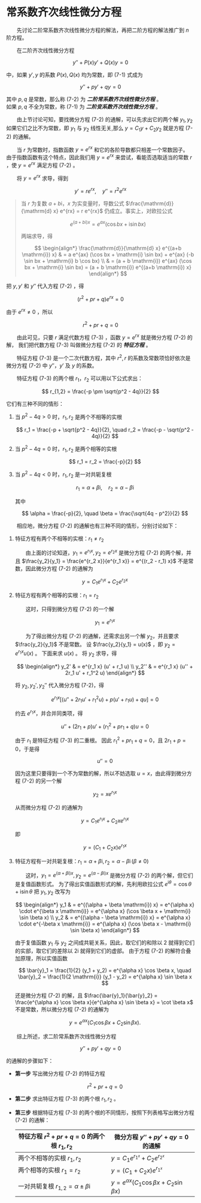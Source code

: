 # 常系数齐次线性微分方程

&#x3000;&#x3000;先讨论二阶常系数齐次线性微分方程的解法，再把二阶方程的解法推广到 $n$ 阶方程。

&#x3000;&#x3000;在二阶齐次线性微分方程  

$$
\tag{7-1}
y'' + P(x) y' + Q(x) y = 0
$$  

中，如果 $y', y$ 的系数 $P(x), Q(x)$ 均为常数，即 (7-1) 式成为  

$$
\tag{7-2}
y'' + p y' + q y = 0
$$  

其中 $p, q$ 是常数，那么称 (7-2) 为 ***二阶常系数齐次线性微分方程*** 。<br />
如果 $p, q$ 不全为常数，称 (7-1) 为 ***二阶变系数齐次线性微分方程*** 。

&#x3000;&#x3000;由上节讨论可知，要找微分方程 (7-2) 的通解，可以先求出它的两个解 $y_1, y_2$
如果它们之比不为常数，即 $y_1$ 与 $y_2$ 线性无关,那么 $y = C_1 y + C_2 y_2$ 就是方程 (7-2) 的通解。

&#x3000;&#x3000;当 $r$ 为常数时，指数函数 $y = e^{rx}$ 和它的各阶导数都只相差一个常数因子。
由于指数函数有这个特点，因此我们用 $y = e^{rx}$ 来尝试，看能否选取适当的常数 $r$ ，使 $y = e^{rx}$ 满足方程 (7-2) 。

&#x3000;&#x3000;将 $y = e^{rx}$ 求导，得到

$$
y' =  re^{rx}, \quad y'' = r^2e^{rx}
$$

> 当 $r$ 为复数 $a + b \mathrm{i}$，$x$ 为实变量时，导数公式
> $\frac{\mathrm{d}}{\mathrm{d} x} e^{rx} = r e^{rx}$
> 仍成立。事实上，对欧拉公式
> 
> $$
> e^{(a + b \mathrm{i}) x} = e^{ax} (\cos bx + \mathrm{i} \sin bx)
> $$
>
> 两端求导，得
>
> $$
> \begin{align*}
>     \frac{\mathrm{d}}{\mathrm{d} x} e^{(a+b \mathrm{i}) x}
>     & = a e^{ax} (\cos bx + \mathrm{i} \sin bx) + e^{ax} (-b \sin bx + \mathrm{i} b \cos bx) \\
>     & = (a + b \mathrm{i}) e^{ax} (\cos bx + \mathrm{i} \sin bx) = (a + b \mathrm{i}) e^{(a+b \mathrm{i}) x}
> \end{align*}
> $$

把 $y, y'$ 和 $y''$ 代入方程 (7-2) ，得

$$
(r^2 + pr + q) e^{rx} = 0
$$

由于 $e^{rx} \neq 0$ ，所以

$$
\tag{7-3}
r^2 + pr + q = 0
$$

&#x3000;&#x3000;由此可见，只要 $r$ 满足代数方程 (7-3) ，函数 $y = e^{rx}$ 就是微分方程 (7-2) 的解，
我们把代数方程 (7-3) 叫做微分方程 (7-2) 的 ***特征方程*** 。

&#x3000;&#x3000;特征方程 (7-3) 是一个二次代数方程，其中 $r^2, r$ 的系数及常数项恰好依次是微分方程 (7-2) 中 $y''$，$y'$ 及 $y$ 的系数。

&#x3000;&#x3000;特征方程 (7-3) 的两个根 $r_1$，$r_2$ 可以用以下公式求出：

$$
r_{1,2} = \frac{-p \pm \sqrt{p^2 - 4q}}{2}
$$

它们有三种不同的情形：

01. 当 $p^2 - 4q > 0$ 时，$r_1, r_2$ 是两个不相等的实根

    $$
    r_1 = \frac{-p + \sqrt{p^2 - 4q}}{2}, \quad r_2 = \frac{-p - \sqrt{p^2 - 4q}}{2}
    $$

02. 当 $p^2 - 4q = 0$ 时，$r_1, r_2$ 是两个相等的实根

    $$
    r_1 = r_2 = \frac{-p}{2}
    $$

03. 当 $p^2 - 4q < 0$ 时，$r_1, r_2$ 是一对共轭复根

    $$
    r_1 = \alpha + \beta \mathrm{i}, \quad r_2 = \alpha - \beta \mathrm{i}
    $$

    其中

    $$
    \alpha = \frac{-p}{2}, \quad \beta = \frac{\sqrt{4q - p^2}}{2}
    $$

&#x3000;&#x3000;相应地，微分方程 (7-2) 的通解也有三种不同的情形，分别讨论如下：

01. 特征方程有两个不相等的实根：$r_1 \neq r_2$

    &#x3000;&#x3000;由上面的讨论知道，$y_1 = e^{r_1 x}, y_2 = e^{r_2 x}$ 是微分方程 (7-2) 的两个解，并且
    $\frac{y_2}{y_1} = \frac{e^{r_2 x}}{e^{r_1 x}} = e^{(r_2 - r_1) x}$
    不是常数，因此微分方程 (7-2) 的通解为

    $$
    y = C_1 e^{r_1 x} + C_2 e^{r_2 x}
    $$

2.  特征方程有两个相等的实根：$r_1 = r_2$
    
    &#x3000;&#x3000;这时，只得到微分方程 (7-2) 的一个解

    $$
    y_1 = e^{r_1 x}
    $$

    &#x3000;&#x3000;为了得出微分方程 (7-2) 的通解，还需求出另一个解 $y_2$，并且要求 $\frac{y_2}{y_1}$ 不是常数。
    设 $\frac{y_2}{y_1} = u(x)$ ，即 $y_2 = e^{r_1 x} u(x)$ 。
    下面来求 $u(x)$ 。
    将 $y_2$ 求导，得

    $$
    \begin{align*}
        y_2' & = e^{r_1 x} (u' + r_1 u) \\
        y_2'' & = e^{r_1 x} (u'' + 2r_1 u' + r_1^2 u)
    \end{align*}
    $$

    将 $y_2, y_2', y_2''$ 代入微分方程 (7-2)，得

    $$
    e^{r_1 x} \left[ (u'' + 2r_1 u' + r_1^2 u) + p (u' + r_1 u) + q u \right] = 0
    $$

    约去 $e^{r_1 x}$，并合并同类项，得

    $$
    u'' + (2r_1 + p) u' + (r_1^2 + p r_1 + q) u = 0
    $$

    由于 $r_1$ 是特征方程 (7-3) 的二重根。
    因此 $r_1^2 + p r_1 + q = 0$，且 $2r_1 + p = 0$，于是得

    $$
    u'' = 0
    $$

    因为这里只要得到一个不为常数的解，所以不妨选取 $u = x$，由此得到微分方程 (7-2) 的另一个解

    $$
    y_2 = x e^{r_1 x}
    $$

    从而微分方程 (7-2) 的通解为

    $$
    y = C_1 e^{r_1 x} + C_2 x e^{r_1 x}
    $$

    即

    $$
    y = (C_1 + C_2 x) e^{r_1 x}
    $$

03. 特征方程有一对共轭复根：$r_1 = \alpha + \beta \mathrm{i}, \, r_2 = \alpha - \beta \mathrm{i} \, (\beta \neq 0)$

    &#x3000;&#x3000;这时，$y_1 = e^{(\alpha + \beta \mathrm{i}) x}, \, y_2 = e^{(\alpha - \beta \mathrm{i})x}$
    是微分方程 (7-2) 的两个解，但它们是复值函数形式。
    为了得出实值函数形式的解，先利用欧拉公式 $e^{\mathrm{i} \theta} = \cos \theta + \mathrm{i} \sin \theta$
    把 $y_1, y_2$ 改写为

    $$
    \begin{align*}
        y_1 & = e^{(\alpha + \beta \mathrm{i}) x}
        = e^{\alpha x} \cdot e^{\beta x \mathrm{i}}
        = e^{\alpha x} (\cos \beta x + \mathrm{i} \sin \beta x)
        \\
        y_2 & = e^{(\alpha - \beta \mathrm{i}) x}
        = e^{\alpha x} \cdot e^{-\beta x \mathrm{i}}
        = e^{\alpha x} (\cos \beta x - \mathrm{i} \sin \beta x)
    \end{align*}
    $$

    由于复值函数 $y_1$ 与 $y_2$ 之间成共轭关系，因此，取它们的和除以 $2$ 就得到它们的实部，取它们的差除以 $2 \mathrm{i}$ 就得到它们的虚部。
    由于方程 (7-2) 的解符合叠加原理，所以实值函数

    $$
    \bar{y}_1 = \frac{1}{2} (y_1 + y_2)
    = e^{\alpha x} \cos \beta x, \quad \bar{y}_2
    = \frac{1}{2 \mathrm{i}} (y_1 - y_2)
    = e^{\alpha x} \sin \beta x
    $$

    还是微分方程 (7-2) 的解，且
    $\frac{\bar{y}_1}{\bar{y}_2} = \frac{e^{\alpha x} \cos \beta x}{e^{\alpha x} \sin \beta x} = \cot \beta x$
    不是常数，所以微分方程 (7-2) 的通解为

    $$
    y = e^{\alpha x} (C_1 \cos \beta x + C_2 \sin \beta x).
    $$

&#x3000;&#x3000;综上所述，求二阶常系数齐次线性微分方程

$$
\tag{7-2}
y'' + py' + qy = 0
$$

的通解的步骤如下：

- **第一步** 写出微分方程 (7-2) 的特征方程

  $$
  \tag{7-3}
  r^2 + pr + q = 0
  $$

- **第二步** 求出特征方程 (7-3) 的两个根 $r_1, r_2$ 。

- **第三步** 根据特征方程 (7-3) 的两个根的不同情形，按照下列表格写出微分方程 (7-2) 的通解：

  | 特征方程 $r^2 + pr + q = 0$ 的两个根 $r_1, r_2$      | 微分方程 $y'' + py' + qy = 0$ 的通解                     |
  | ---------------------------------------------------- | -------------------------------------------------------- |
  | 两个不相等的实根 $r_1, r_2$                          | $y = C_1 e^{r_{1^x}} + C_2 e^{r_{2^x}}$                  |
  | 两个相等的实根 $r_1 = r_2$                           | $y = (C_1 + C_2 x) e^{r_{1^x}}$                          |
  | 一对共轭复根 $r_{1,2} = \alpha \pm \beta \mathrm{i}$ | $y = e^{\alpha x} (C_1 \cos \beta x + C_2 \sin \beta x)$ |
